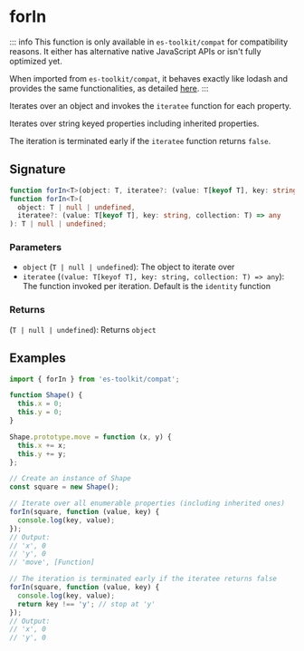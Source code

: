 # forIn

::: info
This function is only available in `es-toolkit/compat` for compatibility reasons. It either has alternative native JavaScript APIs or isn't fully optimized yet.

When imported from `es-toolkit/compat`, it behaves exactly like lodash and provides the same functionalities, as detailed [here](../../../compatibility.md).
:::

Iterates over an object and invokes the `iteratee` function for each property.

Iterates over string keyed properties including inherited properties.

The iteration is terminated early if the `iteratee` function returns `false`.

## Signature

```typescript
function forIn<T>(object: T, iteratee?: (value: T[keyof T], key: string, collection: T) => any): T;
function forIn<T>(
  object: T | null | undefined,
  iteratee?: (value: T[keyof T], key: string, collection: T) => any
): T | null | undefined;
```

### Parameters

- `object` (`T | null | undefined`): The object to iterate over
- `iteratee` (`(value: T[keyof T], key: string, collection: T) => any`): The function invoked per iteration. Default is the `identity` function

### Returns

(`T | null | undefined`): Returns `object`

## Examples

```typescript
import { forIn } from 'es-toolkit/compat';

function Shape() {
  this.x = 0;
  this.y = 0;
}

Shape.prototype.move = function (x, y) {
  this.x += x;
  this.y += y;
};

// Create an instance of Shape
const square = new Shape();

// Iterate over all enumerable properties (including inherited ones)
forIn(square, function (value, key) {
  console.log(key, value);
});
// Output:
// 'x', 0
// 'y', 0
// 'move', [Function]

// The iteration is terminated early if the iteratee returns false
forIn(square, function (value, key) {
  console.log(key, value);
  return key !== 'y'; // stop at 'y'
});
// Output:
// 'x', 0
// 'y', 0
```
